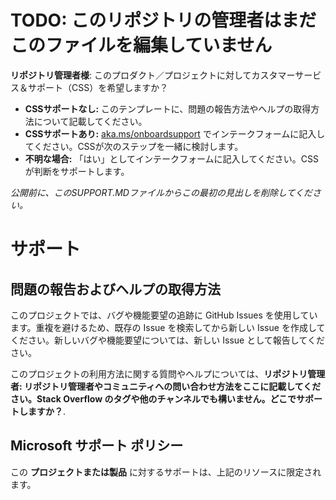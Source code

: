# TODO: このリポジトリの管理者はまだこのファイルを編集していません

**リポジトリ管理者様**: このプロダクト／プロジェクトに対してカスタマーサービス＆サポート（CSS）を希望しますか？

- **CSSサポートなし:** このテンプレートに、問題の報告方法やヘルプの取得方法について記載してください。
- **CSSサポートあり:** [aka.ms/onboardsupport](https://aka.ms/onboardsupport) でインテークフォームに記入してください。CSSが次のステップを一緒に検討します。
- **不明な場合:** 「はい」としてインテークフォームに記入してください。CSSが判断をサポートします。

*公開前に、このSUPPORT.MDファイルからこの最初の見出しを削除してください。*

# サポート

## 問題の報告およびヘルプの取得方法  

このプロジェクトでは、バグや機能要望の追跡に GitHub Issues を使用しています。重複を避けるため、既存の 
Issue を検索してから新しい Issue を作成してください。新しいバグや機能要望については、新しい Issue として報告してください。

このプロジェクトの利用方法に関する質問やヘルプについては、**リポジトリ管理者: リポジトリ管理者やコミュニティへの問い合わせ方法をここに記載してください。Stack Overflow のタグや他のチャンネルでも構いません。どこでサポートしますか？**.

## Microsoft サポート ポリシー  

この **プロジェクトまたは製品** に対するサポートは、上記のリソースに限定されます。
